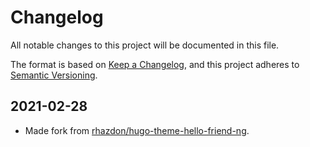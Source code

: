 # Changelog

All notable changes to this project will be documented in this file.

The format is based on [Keep a Changelog](https://keepachangelog.com/en/1.0.0/),
and this project adheres to [Semantic Versioning](https://semver.org/spec/v2.0.0.html).

## 2021-02-28

- Made fork from [rhazdon/hugo-theme-hello-friend-ng](https://github.com/rhazdon/hugo-theme-hello-friend-ng/commit/e0628c77f06ae9fdedeb0fa08ef0a71b2e93b087).
